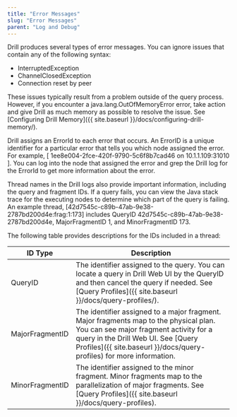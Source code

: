 ```yaml
---
title: "Error Messages"
slug: "Error Messages"
parent: "Log and Debug"
---
```


Drill produces several types of error messages. You can ignore issues that contain any of the following syntax:

   * InterruptedException
   * ChannelClosedException
   * Connection reset by peer

These issues typically result from a problem outside of the query process. However, if you encounter a java.lang.OutOfMemoryError error, take action and give Drill as much memory as possible to resolve the issue. See [Configuring Drill Memory]({{ site.baseurl }}/docs/configuring-drill-memory/).

Drill assigns an ErrorId to each error that occurs. An ErrorID is a unique identifier for a particular error that tells you which node assigned the error. For example,
[ 1ee8e004-2fce-420f-9790-5c6f8b7cad46 on 10.1.1.109:31010 ]. You can log into the node that assigned the error and grep the Drill log for the ErrorId to get more information about the error.

Thread names in the Drill logs also provide important information, including the query and fragment IDs. If a query fails, you can view the Java stack trace for the executing nodes to determine which part of the query is failing. An example thread, [42d7545c-c89b-47ab-9e38-2787bd200d4e:frag:1:173] includes QueryID 42d7545c-c89b-47ab-9e38-2787bd200d4e, MajorFragmentID 1, and MinorFragmentID 173.

The following table provides descriptions for the IDs included in a thread:

| ID Type         | Description                                                                                                                                                                                                                                  |
|-----------------|----------------------------------------------------------------------------------------------------------------------------------------------------------------------------------------------------------------------------------------------|
| QueryID         | The identifier assigned to the query. You can locate a query in Drill Web UI by the QueryID and then cancel the query if needed. See [Query Profiles]({{ site.baseurl }}/docs/query-profiles/).                                                                    |
| MajorFragmentID | The identifier assigned to a major fragment. Major fragments map to the physical plan. You can see major fragment activity for a query in the Drill Web UI. See [Query Profiles]({{ site.baseurl }}/docs/query-profiles) for more information. |
| MinorFragmentID | The identifier assigned to the minor fragment. Minor fragments map to the parallelization of major fragments. See [Query Profiles]({{ site.baseurl }}/docs/query-profiles).                                                                                       |
